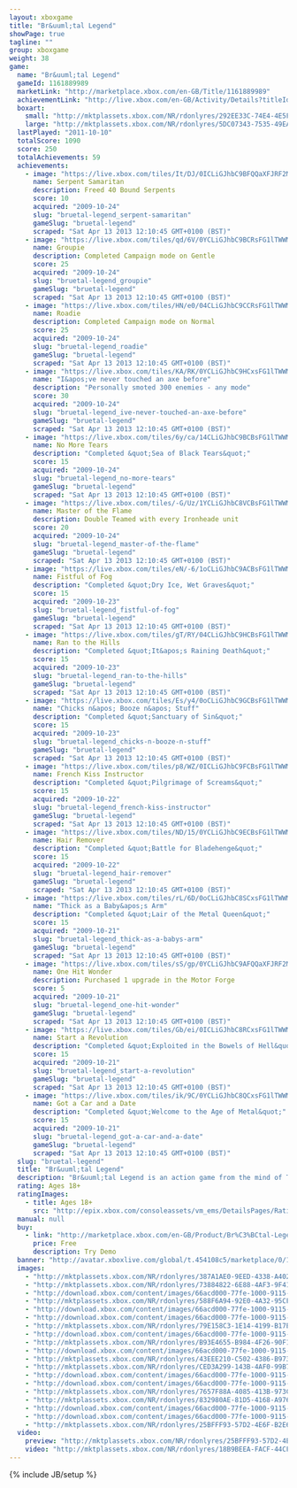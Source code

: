 ```yaml
---
layout: xboxgame
title: "Br&uuml;tal Legend"
showPage: true
tagline: ""
group: xboxgame
weight: 38
game: 
  name: "Br&uuml;tal Legend"
  gameId: 1161889989
  marketLink: "http://marketplace.xbox.com/en-GB/Title/1161889989"
  achievementLink: "http://live.xbox.com/en-GB/Activity/Details?titleId=1161889989"
  boxart: 
    small: "http://mktplassets.xbox.com/NR/rdonlyres/292EE33C-74E4-4E5F-B6FA-A0DC4419181E/0/boxbrutalLegend.jpg"
    large: "http://mktplassets.xbox.com/NR/rdonlyres/5DC07343-7535-49EA-964B-B2D939A263C3/0/cboxbrutallegend.jpg"
  lastPlayed: "2011-10-10"
  totalScore: 1090
  score: 250
  totalAchievements: 59
  achievements: 
    - image: "https://live.xbox.com/tiles/It/DJ/0ICLiGJhbC9BFQQaXFJRF2M1L2FjaC8wLzUAAAAA5+fn-+bQOQ==.jpg"
      name: Serpent Samaritan
      description: Freed 40 Bound Serpents
      score: 10
      acquired: "2009-10-24"
      slug: "bruetal-legend_serpent-samaritan"
      gameSlug: "bruetal-legend"
      scraped: "Sat Apr 13 2013 12:10:45 GMT+0100 (BST)"
    - image: "https://live.xbox.com/tiles/qd/6V/0YCLiGJhbC9BCRsFG1lTWWM1L2FjaC8wLzM1AAAAAOfn5-663rU=.jpg"
      name: Groupie
      description: Completed Campaign mode on Gentle
      score: 25
      acquired: "2009-10-24"
      slug: "bruetal-legend_groupie"
      gameSlug: "bruetal-legend"
      scraped: "Sat Apr 13 2013 12:10:45 GMT+0100 (BST)"
    - image: "https://live.xbox.com/tiles/HN/e0/04CLiGJhbC9CCRsFG1lTWWM1L2FjaC8wLzM2AAAAAOfn5-yb1wA=.jpg"
      name: Roadie
      description: Completed Campaign mode on Normal
      score: 25
      acquired: "2009-10-24"
      slug: "bruetal-legend_roadie"
      gameSlug: "bruetal-legend"
      scraped: "Sat Apr 13 2013 12:10:45 GMT+0100 (BST)"
    - image: "https://live.xbox.com/tiles/KA/RK/0YCLiGJhbC9HCxsFG1lTWWM1L2FjaC8wLzEzAAAAAOfn5-5lBDQ=.jpg"
      name: "I&apos;ve never touched an axe before"
      description: "Personally smoted 300 enemies - any mode"
      score: 30
      acquired: "2009-10-24"
      slug: "bruetal-legend_ive-never-touched-an-axe-before"
      gameSlug: "bruetal-legend"
      scraped: "Sat Apr 13 2013 12:10:45 GMT+0100 (BST)"
    - image: "https://live.xbox.com/tiles/6y/ca/14CLiGJhbC9BCBsFG1lTWWM1L2FjaC8wLzI1AAAAAOfn5-g1J-c=.jpg"
      name: No More Tears
      description: "Completed &quot;Sea of Black Tears&quot;"
      score: 15
      acquired: "2009-10-24"
      slug: "bruetal-legend_no-more-tears"
      gameSlug: "bruetal-legend"
      scraped: "Sat Apr 13 2013 12:10:45 GMT+0100 (BST)"
    - image: "https://live.xbox.com/tiles/-G/Uz/1YCLiGJhbC8VCBsFG1lTWWM1L2FjaC8wLzJhAAAAAOfn5-ocZeA=.jpg"
      name: Master of the Flame
      description: Double Teamed with every Ironheade unit
      score: 20
      acquired: "2009-10-24"
      slug: "bruetal-legend_master-of-the-flame"
      gameSlug: "bruetal-legend"
      scraped: "Sat Apr 13 2013 12:10:45 GMT+0100 (BST)"
    - image: "https://live.xbox.com/tiles/eN/-6/1oCLiGJhbC9ACBsFG1lTWWM1L2FjaC8wLzI0AAAAAOfn5-nV32Q=.jpg"
      name: Fistful of Fog
      description: "Completed &quot;Dry Ice, Wet Graves&quot;"
      score: 15
      acquired: "2009-10-23"
      slug: "bruetal-legend_fistful-of-fog"
      gameSlug: "bruetal-legend"
      scraped: "Sat Apr 13 2013 12:10:45 GMT+0100 (BST)"
    - image: "https://live.xbox.com/tiles/gT/RY/04CLiGJhbC9HCBsFG1lTWWM1L2FjaC8wLzIzAAAAAOfn5-x3NJ0=.jpg"
      name: Ran to the Hills
      description: "Completed &quot;It&apos;s Raining Death&quot;"
      score: 15
      acquired: "2009-10-23"
      slug: "bruetal-legend_ran-to-the-hills"
      gameSlug: "bruetal-legend"
      scraped: "Sat Apr 13 2013 12:10:45 GMT+0100 (BST)"
    - image: "https://live.xbox.com/tiles/Es/y4/0oCLiGJhbC9GCBsFG1lTWWM1L2FjaC8wLzIyAAAAAOfn5-2XzA4=.jpg"
      name: "Chicks n&apos; Booze n&apos; Stuff"
      description: "Completed &quot;Sanctuary of Sin&quot;"
      score: 15
      acquired: "2009-10-23"
      slug: "bruetal-legend_chicks-n-booze-n-stuff"
      gameSlug: "bruetal-legend"
      scraped: "Sat Apr 13 2013 12:10:45 GMT+0100 (BST)"
    - image: "https://live.xbox.com/tiles/p8/WZ/0ICLiGJhbC9FCBsFG1lTWWM1L2FjaC8wLzIxAAAAAOfn5-+2xbs=.jpg"
      name: French Kiss Instructor
      description: "Completed &quot;Pilgrimage of Screams&quot;"
      score: 15
      acquired: "2009-10-22"
      slug: "bruetal-legend_french-kiss-instructor"
      gameSlug: "bruetal-legend"
      scraped: "Sat Apr 13 2013 12:10:45 GMT+0100 (BST)"
    - image: "https://live.xbox.com/tiles/ND/15/0YCLiGJhbC9ECBsFG1lTWWM1L2FjaC8wLzIwAAAAAOfn5-5WPSg=.jpg"
      name: Hair Remover
      description: "Completed &quot;Battle for Bladehenge&quot;"
      score: 15
      acquired: "2009-10-22"
      slug: "bruetal-legend_hair-remover"
      gameSlug: "bruetal-legend"
      scraped: "Sat Apr 13 2013 12:10:45 GMT+0100 (BST)"
    - image: "https://live.xbox.com/tiles/rL/6D/0oCLiGJhbC8SCxsFG1lTWWM1L2FjaC8wLzFmAAAAAOfn5-2svrA=.jpg"
      name: "Thick as a Baby&apos;s Arm"
      description: "Completed &quot;Lair of the Metal Queen&quot;"
      score: 15
      acquired: "2009-10-21"
      slug: "bruetal-legend_thick-as-a-babys-arm"
      gameSlug: "bruetal-legend"
      scraped: "Sat Apr 13 2013 12:10:45 GMT+0100 (BST)"
    - image: "https://live.xbox.com/tiles/sS/gp/0YCLiGJhbC9AFQQaXFJRF2M1L2FjaC8wLzQAAAAA5+fn-gYoqg==.jpg"
      name: One Hit Wonder
      description: Purchased 1 upgrade in the Motor Forge
      score: 5
      acquired: "2009-10-21"
      slug: "bruetal-legend_one-hit-wonder"
      gameSlug: "bruetal-legend"
      scraped: "Sat Apr 13 2013 12:10:45 GMT+0100 (BST)"
    - image: "https://live.xbox.com/tiles/Gb/ei/0ICLiGJhbC8RCxsFG1lTWWM1L2FjaC8wLzFlAAAAAOfn5-+NtwU=.jpg"
      name: Start a Revolution
      description: "Completed &quot;Exploited in the Bowels of Hell&quot;"
      score: 15
      acquired: "2009-10-21"
      slug: "bruetal-legend_start-a-revolution"
      gameSlug: "bruetal-legend"
      scraped: "Sat Apr 13 2013 12:10:45 GMT+0100 (BST)"
    - image: "https://live.xbox.com/tiles/ik/9C/0YCLiGJhbC8QCxsFG1lTWWM1L2FjaC8wLzFkAAAAAOfn5-5tT5Y=.jpg"
      name: Got a Car and a Date
      description: "Completed &quot;Welcome to the Age of Metal&quot;"
      score: 15
      acquired: "2009-10-21"
      slug: "bruetal-legend_got-a-car-and-a-date"
      gameSlug: "bruetal-legend"
      scraped: "Sat Apr 13 2013 12:10:45 GMT+0100 (BST)"
  slug: "bruetal-legend"
  title: "Br&uuml;tal Legend"
  description: "Br&uuml;tal Legend is an action game from the mind of Tim Schafer. Eddie Riggs, a roadie chosen by the Rock Gods and played by Jack Black, must battle through a heavy metal fantasy world to save humanity and slay demons &mdash; using only a broad axe, his guitar Clementine, and an army of metal heads."
  rating: Ages 18+
  ratingImages: 
    - title: Ages 18+
      src: "http://epix.xbox.com/consoleassets/vm_ems/DetailsPages/RatingSystemID/14/default/Values/14005.png"
  manual: null
  buy: 
    - link: "http://marketplace.xbox.com/en-GB/Product/Br%C3%BCtal-Legend/66acd000-77fe-1000-9115-d802454108c5?purchase=1&amp;DownloadType=GameDemo"
      price: Free
      description: Try Demo
  banner: "http://avatar.xboxlive.com/global/t.454108c5/marketplace/0/1"
  images: 
    - "http://mktplassets.xbox.com/NR/rdonlyres/387A1AE0-9EED-4338-A402-BD93991B1E10/0/simbrutallegend00.jpg"
    - "http://mktplassets.xbox.com/NR/rdonlyres/73884822-6E88-4AF3-9F41-9A6FFCAA1655/0/simbrutallegend01.jpg"
    - "http://download.xbox.com/content/images/66acd000-77fe-1000-9115-d802454108c5/1033/screenlg1.jpg"
    - "http://mktplassets.xbox.com/NR/rdonlyres/588F6A94-92E0-4A32-95CF-55CA2A003AEB/0/simbrutallegend02.jpg"
    - "http://download.xbox.com/content/images/66acd000-77fe-1000-9115-d802454108c5/1033/screenlg2.jpg"
    - "http://download.xbox.com/content/images/66acd000-77fe-1000-9115-d802454108c5/1033/screenlg3.jpg"
    - "http://mktplassets.xbox.com/NR/rdonlyres/79E158C3-1E14-4199-B17E-123A507C3E46/0/simbrutallegend03.jpg"
    - "http://download.xbox.com/content/images/66acd000-77fe-1000-9115-d802454108c5/1033/screenlg4.jpg"
    - "http://mktplassets.xbox.com/NR/rdonlyres/B93E4655-B984-4F26-90F1-1F17122066F3/0/simbrutallegend04.jpg"
    - "http://download.xbox.com/content/images/66acd000-77fe-1000-9115-d802454108c5/1033/screenlg5.jpg"
    - "http://mktplassets.xbox.com/NR/rdonlyres/43EEE210-C502-4386-B973-1686E3FDB9E7/0/simbrutallegend05.jpg"
    - "http://mktplassets.xbox.com/NR/rdonlyres/CED3A299-143B-4AF0-99B7-2D5A3DA50F74/0/simbrutallegend06.jpg"
    - "http://download.xbox.com/content/images/66acd000-77fe-1000-9115-d802454108c5/1033/screenlg6.jpg"
    - "http://download.xbox.com/content/images/66acd000-77fe-1000-9115-d802454108c5/1033/screenlg7.jpg"
    - "http://mktplassets.xbox.com/NR/rdonlyres/7657F88A-4085-413B-973C-4B1AA701EAE4/0/simbrutallegend07.jpg"
    - "http://mktplassets.xbox.com/NR/rdonlyres/832980AE-81D5-4168-A976-B6F59B45B1ED/0/simbrutallegend08.jpg"
    - "http://download.xbox.com/content/images/66acd000-77fe-1000-9115-d802454108c5/1033/screenlg8.jpg"
    - "http://download.xbox.com/content/images/66acd000-77fe-1000-9115-d802454108c5/1033/screenlg9.jpg"
    - "http://mktplassets.xbox.com/NR/rdonlyres/25BFFF93-57D2-4E6F-B2E6-DD3ADCC18308/0/cbackbrutallegend.jpg"
  video: 
    preview: "http://mktplassets.xbox.com/NR/rdonlyres/25BFFF93-57D2-4E6F-B2E6-DD3ADCC18308/0/cbackbrutallegend.jpg"
    video: "http://mktplassets.xbox.com/NR/rdonlyres/18B9BEEA-FACF-44CF-9956-DB762CA3B717/0/vidBrutalLegendE3cdnhi.asx"
---
```

{% include JB/setup %}